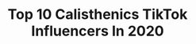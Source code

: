 ---
title: Top 10 Calisthenics TikTok Influencers In 2020
description: >-
  Find top calisthenics TikTok influencers in 2020. Most popular hashtags: #funny #challenge #travel #flips.
platform: TikTok
profiles:
  - username: "hassanashraf_sw"
    fullname: >-
      Hassan Ashraf
    location: "Pakistan"
    followers: 122073
    engagement: 1346
    commentsToLikes: 0.051637
    id: ck9nqga5o3lwj0j789sgfiiyv
    verified: false
    hashtags: "#muscle, #swimming, #water, #hills"
  - username: "md.rizwanofficial"
    fullname: >-
      MD.Rizwan
    location: "India"
    followers: 308550
    engagement: 2026
    commentsToLikes: 0.015008
    id: ck98qtu387kmj0j78zjnd7w1r
    verified: false
    hashtags: "#tiktoksport, #skipercrow, #foryoupage, #stuntman"
  - username: "fitnessblazt"
    fullname: >-
      Samer Delgado
    location: "United States"
    followers: 407864
    engagement: 1322
    commentsToLikes: 0.013878
    id: ck8w48o3y8a7k0j786yu1xcy7
    verified: true
    hashtags: "#hansstands, #coffindancechallenge, #beastmode, #fibousa"
  - username: "laurablitzz"
    fullname: >-
      Laura Braccio
    location: "Italy"
    followers: 18583
    engagement: 1196
    commentsToLikes: 0.022662
    id: ck8zbe6dm54v90j78672rubpg
    verified: false
    hashtags: "#dancetrend, #covidworkout, #culochallenge, #allungamento"
  - username: "mohamedsalek96"
    fullname: >-
      Mohamed
    location: "Italy"
    followers: 20840
    engagement: 821
    commentsToLikes: 0.028747
    id: ck9pma36m8d9g0j78hh8mpwhk
    verified: false
    hashtags: "#plankchallenge, #bicepschallenge, #eggchallenge, #legsworkout"
  - username: "ramiswanders"
    fullname: >-
      Aramis Andreatas
    location: "United States"
    followers: 187293
    engagement: 1649
    commentsToLikes: 0.005393
    id: ck83wyu25n3vh0j788ul27rmc
    verified: false
    hashtags: "#funny, #sidehustle, #totrain, #natureathome"
  - username: "fabio_mendoza"
    fullname: >-
      FABIO_MENDOZA
    location: "Spain"
    followers: 4691
    engagement: 1128
    commentsToLikes: 0.013234
    id: ck9jvth1kto110j78vnlr2m33
    verified: false
    hashtags: "#training, #dips, #body, #running"
  - username: "ahammadi_sw"
    fullname: >-
      Abdallah hammadi
    location: "France"
    followers: 3847
    engagement: 969
    commentsToLikes: 0.043094
    id: ck9vf15ze1cjt0j78gtcfroow
    verified: false
    hashtags: "#slomotion, #4likes, #tiktok, #parat"
  - username: "connortyson_pt"
    fullname: >-
      Connor Tyson 
    location: "United Kingdom"
    followers: 36222
    engagement: 868
    commentsToLikes: 0.035146
    id: ck8hqbzuq3h2v0j788gxqh7k8
    verified: false
    hashtags: "#beforeandafter, #upanddown, #splits, #summervibes"
  - username: "filippekimizuka"
    fullname: >-
      Filippe Kimizuka
    location: "Brazil"
    followers: 128284
    engagement: 831
    commentsToLikes: 0.012821
    id: ck8f9vmkc3wfm0j78ewdr66kv
    verified: false
    hashtags: "#calistenia, #twists, #tiktok, #slackline"
---